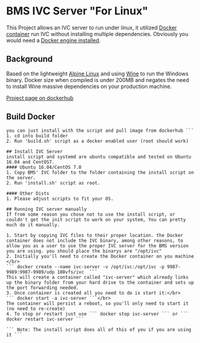 # BMS IVC Server "For Linux"
This Project allows an IVC server to run under linux, it utilized [Docker container](https://www.docker.com/) run IVC without installing multiple dependencies.
Obviously you would need a [Docker engine installed](https://docs.docker.com/engine/installation/linux/).

## Background
Based on the lightweight [Alpine Linux](https://www.alpinelinux.org/) and using [Wine](https://www.winehq.org/) to run the Windows binary.
Docker size when compiled is under 200MB and negates the need to install Wine massive dependencies on your production machine.

[Project page on dockerhub](https://hub.docker.com/r/108vfs/ivc/)

## Build Docker
 ``` Note: This stage is not mandatory,
 you can just install with the script and pull image from dockerhub ```
 1. cd into build folder
 2. Run 'build.sh' script as a docker enabled user (root should work)

## Install IVC Server
install script and systemd are ubuntu compatible and tested on Ubuntu 16.04 and CentOS7.
#### Ubuntu 16.04/CentOS 7.0
 1. Copy BMS' IVC folder to the folder containing the install script on the server.
 2. Run 'install.sh' script as root.

#### Other Dists
1. Please adjust scripts to fit your OS.

## Running IVC server manually
If from some reason you chose not to use the install script, or couldn't get the init script to work on your system, You can pretty much do it manually.

1. Start by copying IVC files to their proper location. the Docker container does not include the IVC binary, among other reasons, to allow you as a user to use the proper IVC server for the BMS version you are using. you should place the binarys are "/opt/ivc"
2. Initially you'll need to create the Docker container on you machine </br>
``` docker create --name ivc-server -v /opt/ivc:/opt/ivc -p 9987-9989:9987-9989/udp 108vfs/ivc  ```
This will create a container called "ivc-server" which already links up the binary folder from your hard drive to the container and sets up the port forwarding needed. 
3. Once container is created all you need to do is start it:</br>
``` docker start -a ivc-server ```</br>
The container will persist a reboot, so you'll only need to start it (no need to re-create)
4. To stop or restart just use ``` docker stop ivc-server ``` or ``` docker restart ivc-server ```

``` Note: The install script does all of this of you if you are using it ```
